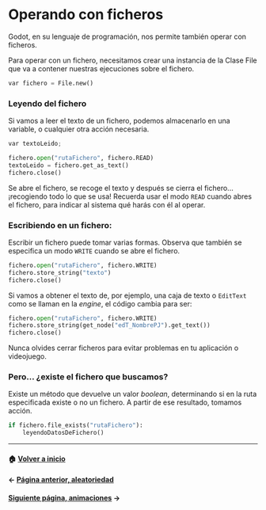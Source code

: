 # Operando con ficheros

Godot, en su lenguaje de programación, nos permite también operar con ficheros.

Para operar con un fichero, necesitamos crear una instancia de la Clase File que va a contener nuestras ejecuciones sobre el fichero.

```py
var fichero = File.new()
```

### Leyendo del fichero

Si vamos a leer el texto de un fichero, podemos almacenarlo en una variable, o cualquier otra acción necesaria.

```py
var textoLeido;

fichero.open("rutaFichero", fichero.READ)
textoLeido = fichero.get_as_text()
fichero.close()
```

Se abre el fichero, se recoge el texto y después se cierra el fichero... ¡recogiendo todo lo que se usa! Recuerda usar el modo `READ` cuando abres el fichero, para indicar al sistema qué harás con él al operar.

### Escribiendo en un fichero:

Escribir un fichero puede tomar varias formas. Observa que también se especifica un modo `WRITE` cuando se abre el fichero.

```py
fichero.open("rutaFichero", fichero.WRITE)
fichero.store_string("texto")
fichero.close()
```

Si vamos a obtener el texto de, por ejemplo, una caja de texto o `EditText` como se llaman en la _engine_, el código cambia para ser:

```py
fichero.open("rutaFichero", fichero.WRITE)
fichero.store_string(get_node("edT_NombrePJ").get_text())
fichero.close()
```

Nunca olvides cerrar ficheros para evitar problemas en tu aplicación o videojuego.

### Pero... ¿existe el fichero que buscamos?

Existe un método que devuelve un valor _boolean_, determinando si en la ruta especificada existe o no un fichero. A partir de ese resultado, tomamos acción.

```py
if fichero.file_exists("rutaFichero"):
    leyendoDatosDeFichero()
```

---
#### :house: [Volver a inicio](../README.md)
#### ← [Página anterior, aleatoriedad](random.md)
#### [Siguiente página, animaciones](animaciones.md) →
